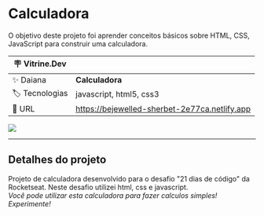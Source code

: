 # Calculadora

O objetivo deste projeto foi aprender conceitos básicos sobre HTML, CSS, JavaScript para construir uma calculadora.

| :placard: Vitrine.Dev |     |
| -------------  | --- |
| :sparkles: Daiana        | **Calculadora**
| :label: Tecnologias | javascript, html5, css3
| :rocket: URL         | https://bejewelled-sherbet-2e77ca.netlify.app

<!-- Inserir imagem com a #vitrinedev ao final do link -->
![](https://user-images.githubusercontent.com/69736274/218623589-93b5a4d4-8e9e-46fa-8d52-89d63fe5c59b.gif#vitrinedev)

---

## Detalhes do projeto

Projeto de calculadora desenvolvido para o desafio "21 dias de código" da Rocketseat. Neste desafio utilizei html, css e javascript. <br>
<em>Você pode utilizar esta calculadora para fazer calculos simples! Experimente!</em>
